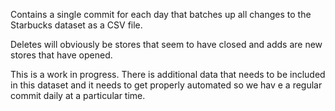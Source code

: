 Contains a single commit for each day that batches up all changes to the Starbucks dataset as a CSV file.

Deletes will obviously be stores that seem to have closed and adds are new stores that have opened.

This is a work in progress. There is additional data that needs to be included in this dataset and it needs to get properly automated so we hav e a regular commit daily at a particular time.
